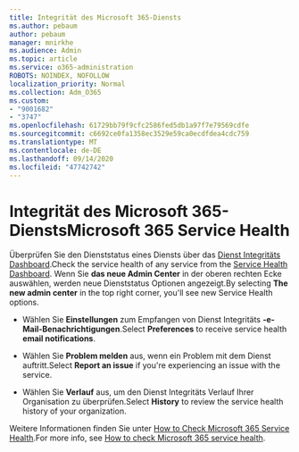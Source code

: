 ```yaml
---
title: Integrität des Microsoft 365-Diensts
ms.author: pebaum
author: pebaum
manager: mnirkhe
ms.audience: Admin
ms.topic: article
ms.service: o365-administration
ROBOTS: NOINDEX, NOFOLLOW
localization_priority: Normal
ms.collection: Adm_O365
ms.custom:
- "9001682"
- "3747"
ms.openlocfilehash: 61729bb79f9cfc2586fed5db1a97f7e79569cdfe
ms.sourcegitcommit: c6692ce0fa1358ec3529e59ca0ecdfdea4cdc759
ms.translationtype: MT
ms.contentlocale: de-DE
ms.lasthandoff: 09/14/2020
ms.locfileid: "47742742"
---
```

# <a name="microsoft-365-service-health"></a><span data-ttu-id="d905e-102">Integrität des Microsoft 365-Diensts</span><span class="sxs-lookup"><span data-stu-id="d905e-102">Microsoft 365 Service Health</span></span>


<span data-ttu-id="d905e-103">Überprüfen Sie den Dienststatus eines Diensts über das [Dienst Integritäts Dashboard](https://admin.microsoft.com/Adminportal/Home?source=applauncher#/servicehealth).</span><span class="sxs-lookup"><span data-stu-id="d905e-103">Check the service health of any service from the [Service Health Dashboard](https://admin.microsoft.com/Adminportal/Home?source=applauncher#/servicehealth).</span></span> <span data-ttu-id="d905e-104">Wenn Sie **das neue Admin Center** in der oberen rechten Ecke auswählen, werden neue Dienststatus Optionen angezeigt.</span><span class="sxs-lookup"><span data-stu-id="d905e-104">By selecting **The new admin center** in the top right corner, you'll see new Service Health options.</span></span>

- <span data-ttu-id="d905e-105">Wählen Sie **Einstellungen** zum Empfangen von Dienst Integritäts **-e-Mail-Benachrichtigungen**.</span><span class="sxs-lookup"><span data-stu-id="d905e-105">Select **Preferences** to receive service health **email notifications**.</span></span>

- <span data-ttu-id="d905e-106">Wählen Sie **Problem melden** aus, wenn ein Problem mit dem Dienst auftritt.</span><span class="sxs-lookup"><span data-stu-id="d905e-106">Select **Report an issue** if you're experiencing an issue with the service.</span></span>

- <span data-ttu-id="d905e-107">Wählen Sie **Verlauf** aus, um den Dienst Integritäts Verlauf Ihrer Organisation zu überprüfen.</span><span class="sxs-lookup"><span data-stu-id="d905e-107">Select **History** to review the service health history of your organization.</span></span> 

<span data-ttu-id="d905e-108">Weitere Informationen finden Sie unter [How to Check Microsoft 365 Service Health](https://docs.microsoft.com/office365/enterprise/view-service-health).</span><span class="sxs-lookup"><span data-stu-id="d905e-108">For more info, see [How to check Microsoft 365 service health](https://docs.microsoft.com/office365/enterprise/view-service-health).</span></span> 